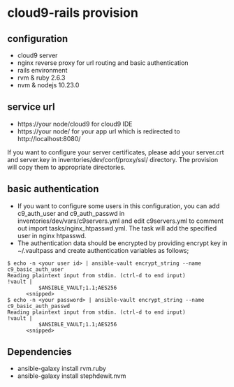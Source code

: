 # cloud9-rails provision

## configuration
- cloud9 server
- nginx reverse proxy for url routing and basic authentication
- rails environment
 - rvm & ruby 2.6.3
 - nvm & nodejs 10.23.0

## service url
- https://your node/cloud9     for cloud9 IDE
- https://your node/           for your app url which is redirected to http://localhost:8080/

If you want to configure your server certificates, please add your server.crt and server.key in inventories/dev/conf/proxy/ssl/ directory. The provision will copy them to appropriate directories.

## basic authentication
- If you want to configure some users in this configuration, you can add c9_auth_user and c9_auth_passwd in inventories/dev/vars/c9servers.yml and edit c9servers.yml to comment out import tasks/nginx_htpasswd.yml. The task will add the specified user in nginx htpasswd.
- The authentication data should be encrypted by providing encrypt key in ~/.vaultpass and create authentication variables as follows;
```
$ echo -n <your user id> | ansible-vault encrypt_string --name c9_basic_auth_user
Reading plaintext input from stdin. (ctrl-d to end input)
!vault |
          $ANSIBLE_VAULT;1.1;AES256
	  <snipped>
$ echo -n <your password> | ansible-vault encrypt_string --name c9_basic_auth_passwd
Reading plaintext input from stdin. (ctrl-d to end input)
!vault |
          $ANSIBLE_VAULT;1.1;AES256
	  <snipped>
```

## Dependencies
- ansible-galaxy install rvm.ruby
- ansible-galaxy install stephdewit.nvm
